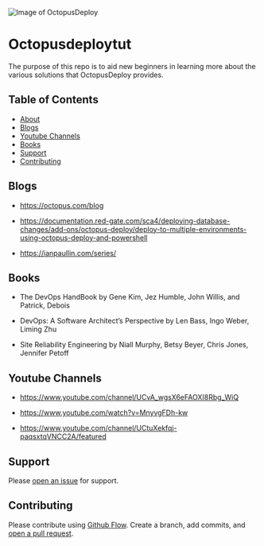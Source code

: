 ![Image of OctopusDeploy](https://www.qbssoftware.com/image/cache/catalog/qbs/octopus-600x315w.png)


# Octopusdeploytut

The purpose of this repo is to aid new beginners in learning more about the various solutions that OctopusDeploy provides.

## Table of Contents

- [About](#About)
- [Blogs](#Blogs)
- [Youtube Channels](#YoutubeChannels)
- [Books](#Books)
- [Support](#support)
- [Contributing](#contributing)

## Blogs

- https://octopus.com/blog

- https://documentation.red-gate.com/sca4/deploying-database-changes/add-ons/octopus-deploy/deploy-to-multiple-environments-using-octopus-deploy-and-powershell

- https://ianpaullin.com/series/




## Books

- The DevOps HandBook
by Gene Kim, Jez Humble, John Willis, and Patrick, Debois 

- DevOps: A Software Architect’s Perspective
by Len Bass, Ingo Weber, Liming Zhu

- Site Reliability Engineering
by Niall Murphy, Betsy Beyer, Chris Jones, Jennifer Petoff 

## Youtube Channels

- https://www.youtube.com/channel/UCvA_wgsX6eFAOXI8Rbg_WiQ

- https://www.youtube.com/watch?v=MnyvgFDh-kw

- https://www.youtube.com/channel/UCtuXekfqj-paqsxtqVNCC2A/featured

## Support

Please [open an issue](https://github.com/fraction/readme-boilerplate/issues/new) for support.

## Contributing

Please contribute using [Github Flow](https://guides.github.com/introduction/flow/). Create a branch, add commits, and [open a pull request](https://github.com/fraction/readme-boilerplate/compare/).
